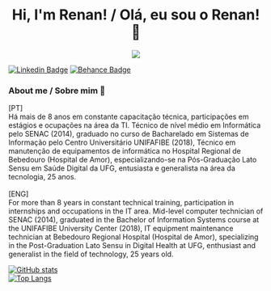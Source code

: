 


<div align="center"> 
  
# Hi, I'm Renan! / Olá, eu sou o Renan! 👋

<img src="https://media.giphy.com/media/hSZE91BfpA49JruObj/giphy-downsized-large.gif">

</div>

[![Linkedin Badge](https://img.shields.io/badge/-LinkedIn-blue?style=flat-square&logo=Linkedin&logoColor=white&link=https://www.linkedin.com/in/renan-borba-95b294a3/)](https://www.linkedin.com/in/renan-borba-95b294a3/)
[![Behance Badge](https://img.shields.io/badge/-Behance-blue?style=flat-square&logo=Behance&logoColor=white&link=https://www.behance.net/renanborba2)](https://www.behance.net/renanborba2)


### About me / Sobre mim 🚀
[PT] <br>
Há mais de 8 anos em constante capacitação técnica, participações em estágios e ocupações na área da TI. Técnico de nível médio em Informática pelo SENAC (2014), graduado no curso de Bacharelado em Sistemas de Informação pelo Centro Universitário UNIFAFIBE (2018), Técnico em manutenção de equipamentos de informática no Hospital Regional de Bebedouro (Hospital de Amor), especializando-se na Pós-Graduação Lato Sensu em Saúde Digital da UFG, entusiasta e generalista na área da tecnologia, 25 anos.
<br>
<br>
[ENG] <br>
For more than 8 years in constant technical training, participation in internships and occupations in the IT area. Mid-level computer technician of SENAC (2014), graduated in the Bachelor of Information Systems course at the UNIFAFIBE University Center (2018), IT equipment maintenance technician at Bebedouro Regional Hospital (Hospital de Amor), specializing in the Post-Graduation Lato Sensu in Digital Health at UFG, enthusiast and generalist in the field of technology, 25 years old.

  
[![GitHub stats](https://github-readme-stats.vercel.app/api?username=RenanBorba&show_icons=true)](https://github.com/RenanBorba?tab=overview&from=2021-05-01&to=2021-05-10) <br> [![Top Langs](https://github-readme-stats.vercel.app/api/top-langs/?username=RenanBorba&layout=compact)](https://github.com/RenanBorba?tab=repositories) 
